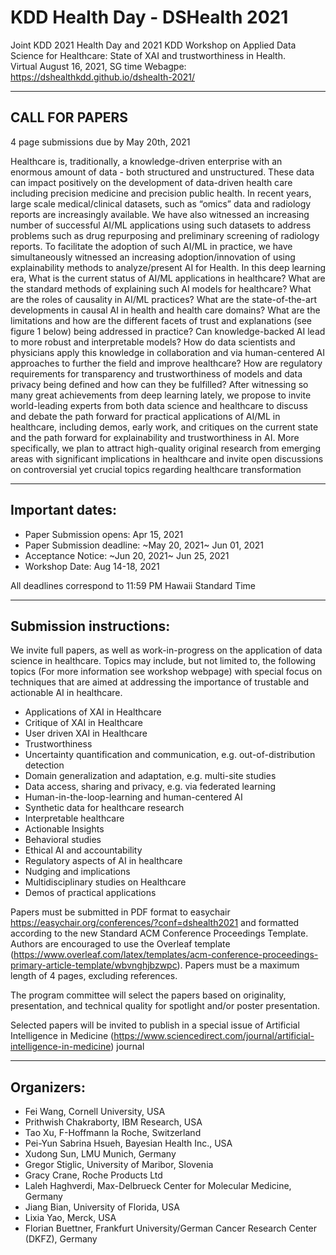 # KDD Health Day - DSHealth 2021

Joint KDD 2021 Health Day and 2021 KDD Workshop on Applied Data Science for Healthcare: State of XAI and trustworthiness in Health.  
Virtual
August 16, 2021, SG time
Webagpe: https://dshealthkdd.github.io/dshealth-2021/

---------------------------------
CALL FOR PAPERS
---------------------------------

4 page submissions due by May 20th, 2021

Healthcare is, traditionally, a knowledge-driven enterprise with an enormous
amount of data - both structured and unstructured. These data can impact
positively on the development of data-driven health care including precision
medicine and precision public health. In recent years, large scale
medical/clinical datasets, such as “omics” data and radiology reports  are
increasingly available. We have also witnessed an increasing number of
successful AI/ML applications using such datasets to address problems such as
drug repurposing and preliminary screening of radiology reports. To facilitate
the adoption of such AI/ML in practice, we have simultaneously witnessed an
increasing adoption/innovation of using explainability methods to
analyze/present AI for Health.  In this deep learning era, What is the current
status of AI/ML applications in healthcare? What are the standard methods of
explaining such AI models for healthcare? What are the roles of causality in
AI/ML practices?  What are the state-of-the-art developments in causal AI in
health and health care domains?  What are the limitations and how are the
different facets of trust and explanations (see figure 1 below) being addressed
in practice? Can knowledge-backed AI lead to more robust and interpretable
models? How do data scientists and physicians apply this knowledge in
collaboration and via human-centered AI approaches to further the field and
improve healthcare? How are regulatory requirements for transparency and
trustworthiness of models and data privacy being defined and how can they be
fulfilled?
After witnessing so many great achievements from deep learning lately, we
propose to invite world-leading experts from both data science and healthcare
to discuss and debate the path forward for practical applications of AI/ML in
healthcare, including demos, early work, and critiques on the current state and
the path forward for explainability and trustworthiness in AI. More
specifically, we plan to attract high-quality original research from emerging
areas with significant implications in healthcare and invite open discussions
on controversial yet crucial topics regarding healthcare transformation


--------------------------
Important dates:
--------------------------

* Paper Submission opens: Apr 15, 2021
* Paper Submission deadline: ~May 20, 2021~ Jun 01, 2021
* Acceptance Notice: ~Jun 20, 2021~ Jun 25, 2021
* Workshop Date: Aug 14-18, 2021

All deadlines correspond to 11:59 PM Hawaii Standard Time 

---------------------------------
Submission instructions:
---------------------------------

We invite full papers, as well as work-in-progress on the application of data
science in healthcare. Topics may include, but not limited to, the following
topics (For more information see workshop webpage) with special focus on
techniques that are aimed at addressing the importance of trustable and
actionable AI in healthcare.

* Applications of XAI in Healthcare
* Critique of XAI in Healthcare
* User driven XAI in Healthcare
* Trustworthiness
* Uncertainty quantification and communication, e.g. out-of-distribution detection
* Domain generalization and adaptation, e.g. multi-site studies
* Data access, sharing and privacy, e.g. via federated learning
* Human-in-the-loop-learning and human-centered AI
* Synthetic data for healthcare research
* Interpretable healthcare
* Actionable Insights
* Behavioral studies
* Ethical AI and accountability
* Regulatory aspects of AI in healthcare
* Nudging and implications
* Multidisciplinary studies on Healthcare
* Demos of practical applications

Papers must be submitted in PDF format to easychair
https://easychair.org/conferences/?conf=dshealth2021 and formatted according to
the new Standard ACM Conference Proceedings Template. Authors are encouraged to use the Overleaf template (https://www.overleaf.com/latex/templates/acm-conference-proceedings-primary-article-template/wbvnghjbzwpc).
Papers must be a maximum length of 4 pages, excluding references.

The program committee will select the papers based on originality,
presentation, and technical quality for spotlight and/or poster presentation.

Selected papers will be invited to publish in a special issue of Artificial Intelligence in Medicine (https://www.sciencedirect.com/journal/artificial-intelligence-in-medicine) journal

---------------------------------
Organizers:
---------------------------------

* Fei Wang, Cornell University, USA
* Prithwish Chakraborty, IBM Research, USA
* Tao Xu, F-Hoffmann la Roche, Switzerland
* Pei-Yun Sabrina Hsueh, Bayesian Health Inc., USA
* Xudong Sun, LMU Munich, Germany
* Gregor Stiglic, University of Maribor, Slovenia
* Gracy Crane, Roche Products Ltd
* Laleh Haghverdi, Max-Delbrueck Center for Molecular Medicine, Germany
* Jiang Bian, University of Florida, USA
* Lixia Yao, Merck, USA
* Florian Buettner, Frankfurt University/German Cancer Research Center (DKFZ), Germany

